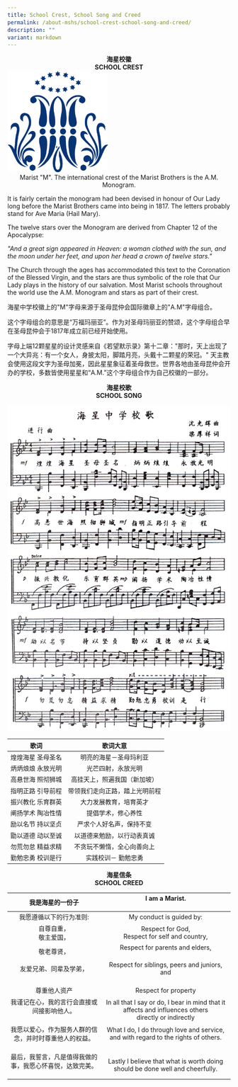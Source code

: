 ```yaml
---
title: School Crest, School Song and Creed
permalink: /about-mshs/school-crest-school-song-and-creed/
description: ""
variant: markdown
---
```

<center><b>海星校徽<br>SCHOOL CREST</b></center>	


<img src="/images/School%20Crest,%20Song%20and%20Creed/MSHSLogo_edited11Aug2010.gif" style="width:45%">

<center>Marist "M". The international crest of the Marist Brothers is the A.M. Monogram.</center>



It is fairly certain the monogram had been devised in honour of Our Lady long before the Marist Brothers came into being in 1817. The letters probably stand for Ave Maria (Hail Mary).

The twelve stars over the Monogram are derived from Chapter 12 of the Apocalypse:

_"And a great sign appeared in Heaven: a woman clothed with the sun, and the moon under her feet, and upon her head a crown of twelve stars."_

The Church through the ages has accommodated this text to the Coronation of the Blessed Virgin, and the stars are thus symbolic of the role that Our Lady plays in the history of our salvation. Most Marist schools throughout the world use the A.M. Monogram and stars as part of their crest.

海星中学校徽上的"M"字母来源于圣母昆仲会国际徽章上的"A.M"字母组合。

这个字母组合的意思是“万福玛丽亚”。作为对圣母玛丽亚的赞颂，这个字母组合早在圣母昆仲会于1817年成立前已经开始使用。

字母上端12颗星星的设计灵感来自《若望默示录》第十二章："那时，天上出现了一个大异兆：有一个女人，身披太阳，脚踏月亮，头戴十二颗星的荣冠。" 天主教会使用这段文字为圣母加冕，因此星星象征着圣母救世。世界各地由圣母昆仲会开办的学校，多数皆使用星星和“A.M.”这个字母组合作为自己校徽的一部分。


<center><b>海星校歌 <br>SCHOOL SONG</b></center>	


![](/images/School%20Crest,%20Song%20and%20Creed/MSHSSong.png)


<table>
<thead>
  <tr>
		<th><center>歌词</center></th>
    <th><center>歌词大意</center></th>
  </tr>
</thead>
<tbody>
  <tr>
    <td><center> 煌煌海星 圣母圣名</center></td>
    <td> <center>明亮的海星－圣母玛利亚</center></td>
  </tr>
  <tr>
    <td><center> 炳炳烺烺 永放光明</center></td>
    <td> <center>光芒四射，永放光明</center></td>
  </tr>
  <tr>
    <td><center> 高悬世海 照彻狮城</center></td>
    <td> <center>高挂天上，照遍我国（新加坡）</center></td>
  </tr>
  <tr>
    <td><center> 指明正路 引导前程</center></td>
    <td> <center>带领我们走向正路，踏上光明前程</center></td>
  </tr>
  <tr>
    <td> <center>振兴教化 乐育群英</center></td>
    <td> <center>大力发展教育，培育英才</center></td>
  </tr>
  <tr>
    <td><center> 阐扬学术 陶冶性情</center></td>
    <td> <center>提倡学术，修心养性</center></td>
  </tr>
  <tr>
    <td><center> 励以名节 持以坚贞</center></td>
    <td><center> 严求个人好名声，保持不变</center></td>
  </tr>
  <tr>
    <td> <center>勖以道德 动以至诚</center></td>
    <td><center> 以道德来勉励，以行动表真诚</center></td>
  </tr>
  <tr>
    <td> <center>勿荒勿怠 精益求精</center></td>
    <td><center> 不贪玩不懒惰，全心向善向上</center></td>
  </tr>
  <tr>
    <td><center> 勤勉忠勇 校训是行</center></td>
    <td><center> 实践校训－ 勤勉忠勇</center></td>
  </tr>
</tbody>
</table>

<center><b>海星信条<br>SCHOOL CREED</b></center>

<table>
<thead>
  <tr>
    <th> <center> 我是海星的一份子</center></th>
    <th><center>I am a Marist.</center><br></th>
  </tr>
</thead>
<tbody>
  <tr>
    <td><center>我愿遵循以下的行为准则:</center> </td>
    <td><center>My conduct is guided by: </center></td>
  </tr>
  <tr>
    <td><center>自尊自重，<br>敬主爱国，</center></td>
    <td><center>Respect for God,<br>Respect for self and country, </center></td>
  </tr>

  <tr>
    <td><center>敬老尊贤， </center></td>
    <td><center>Respect for parents and elders,</center><br></td>
  </tr>
  <tr>
    <td><center>友爱兄弟、同辈及学弟，</center><br></td>
    <td><center>Respect for siblings, peers and juniors, and</center><br></td>
  </tr>
  <tr>
    <td><center>尊重他人资产 </center></td>
    <td><center>Respect for property</center></td>
  </tr>
  <tr>
    <td><center>我谨记在心，我的言行会直接或间接影响他人。</center><br></td>
    <td><center>In all that I say or do, I bear in mind that it affects and influences others <br>directly or indirectly</center></td>
  </tr>
  <tr>
    <td><center>我愿以爱心，作为服务人群的信念，并时时尊重他人的权益。</center><br></td>
    <td><center>What I do, I do through love and service, and with regard to the rights of others.</center><br></td>
  </tr>
  <tr>
    <td><center>最后，我誓言，凡是值得我做的事，我愿心怀喜悦，达致完美。</center><br></td>
    <td><center>Lastly I believe that what is worth doing should be done well and cheerfully.</center></td>
  </tr>
</tbody>
</table>